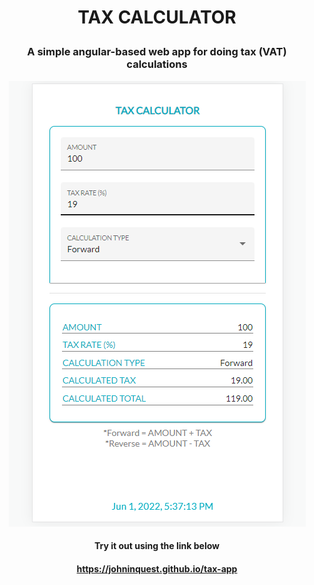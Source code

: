 # <p align="center">TAX CALCULATOR</p>

### <p align="center">A simple angular-based web app for doing tax (VAT) calculations</p>

<p align="center">
  <img src="/app-demo.png" width="auto" title="">
</p>

#### <p align="center">Try it out using the link below</p>

#### <p align="center"><a href="https://johninquest.github.io/tax-app/" target="_blank">https://johninquest.github.io/tax-app</a></p>

<!--
This project was generated with [Angular CLI](https://github.com/angular/angular-cli) version 13.3.7.

## Development server

Run `ng serve` for a dev server. Navigate to `http://localhost:4200/`. The application will automatically reload if you change any of the source files.

## Code scaffolding

Run `ng generate component component-name` to generate a new component. You can also use `ng generate directive|pipe|service|class|guard|interface|enum|module`.

## Build

Run `ng build` to build the project. The build artifacts will be stored in the `dist/` directory.

## Running unit tests

Run `ng test` to execute the unit tests via [Karma](https://karma-runner.github.io).

## Running end-to-end tests

Run `ng e2e` to execute the end-to-end tests via a platform of your choice. To use this command, you need to first add a package that implements end-to-end testing capabilities.

## Further help

To get more help on the Angular CLI use `ng help` or go check out the [Angular CLI Overview and Command Reference](https://angular.io/cli) page.
 -->

